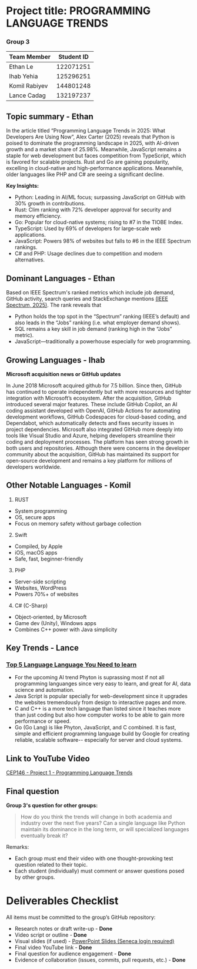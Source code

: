 # Project title: PROGRAMMING LANGUAGE TRENDS

### Group 3
| Team Member | Student ID |
|------|-----|
| Ethan Le | 122071251 |
| Ihab Yehia | 125296251 |
| Komil Rabiyev | 144801248 |
| Lance Cadag | 132197237 |

## Topic summary - Ethan

In the article titled “Programming Language Trends in 2025: What Developers Are Using Now”, Alex Carter (2025) reveals that Python is poised to dominate the programming landscape in 2025, with AI-driven growth and a market share of 25.98%. Meanwhile, JavaScript remains a staple for web development but faces competition from TypeScript, which is favored for scalable projects. Rust and Go are gaining popularity, excelling in cloud-native and high-performance applications. Meanwhile, older languages like PHP and C# are seeing a significant decline.

**Key Insights:**
- Python: Leading in AI/ML focus; surpassing JavaScript on GitHub with 30% growth in contributions.
- Rust: Clim ranking with 72% developer approval for security and memory efficiency.
- Go: Popular for cloud-native systems; rising to #7 in the TIOBE Index.
- TypeScript: Used by 69% of developers for large-scale web applications.
- JavaScript: Powers 98% of websites but falls to #6 in the IEEE Spectrum rankings.
- C# and PHP: Usage declines due to competition and modern alternatives.

## Dominant Languages - Ethan
Based on IEEE Spectrum's ranked metrics which include job demand, GitHub activity, search queries and StackExchange mentions [(IEEE Spectrum, 2025)](https://spectrum.ieee.org/top-programming-languages-2025). The rank reveals that
- Python holds the top spot in the “Spectrum” ranking (IEEE’s default) and also leads in the “Jobs” ranking (i.e. what employer demand shows).
- SQL remains a key skill in job demand (ranking high in the “Jobs” metric).
- JavaScript—traditionally a powerhouse especially for web programming.

## Growing Languages - Ihab
**Microsoft acquisition news or GitHub updates**

In June 2018 Microsoft acquired github for 7.5 billion. Since then, GitHub has continued to operate independently but with more resources and tighter integration with Microsoft’s ecosystem. After the acquisition, GitHub introduced several major features. These include GitHub Copilot, an AI coding assistant developed with OpenAI, GitHub Actions for automating development workflows, GitHub Codespaces for cloud-based coding, and Dependabot, which automatically detects and fixes security issues in project dependencies. Microsoft also integrated GitHub more deeply into tools like Visual Studio and Azure, helping developers streamline their coding and deployment processes. The platform has seen strong growth in both users and repositories. Although there were concerns in the developer community about the acquisition, GitHub has maintained its support for open-source development and remains a key platform for millions of developers worldwide.

## Other Notable Languages - Komil

1. RUST
- System programming
- OS, secure apps
- Focus on memory safety without garbage collection

2. Swift
- Compiled, by Apple
- iOS, macOS apps
- Safe, fast, beginner-friendly

3. PHP
- Server-side scripting
- Websites, WordPress
- Powers 70%+ of websites

4. C# (C-Sharp)
- Object-oriented, by Microsoft
- Game dev (Unity), Windows apps
- Combines C++ power with Java simplicity


## Key Trends - Lance

### [Top 5 Language Language You Need to learn]( https://www.youtube.com/watch?v=xj0RwiiKiRU&t=1s )
- For the upcoming AI trend Phyton is suprassing most if not all programming languanges since very easy to learn, and great for AI, data science and automation.
- Java Script is popular specially for web-development since it upgrades the websites tremendously from design to interactive pages and more.
- C and C++ is a more tech language than listed since it teaches more than just coding but also how computer works to be able to gain more performance or speed.
- Go (Go Lang) is like Phyton, JavaScript, and C combined. It is fast, simple and efficient programming language build by Google for creating reliable, scalable software-- especially for server and cloud systems.

## Link to YouTube Video
[CEP146 - Project 1 - Programming Language Trends](https://youtu.be/HpRT5mPgOBQ)

## Final question
**Group 3's question for other groups:** 
> How do you think the trends will change in both academia and industry over the next five years? Can a single language like Python maintain its dominance in the long term, or will specialized languages eventually break it?

Remarks:
- Each group must end their video with one thought-provoking test question related to their topic.
- Each student (individually) must comment or answer questions posed by other groups.

# Deliverables Checklist
All items must be committed to the group’s GitHub repository:
- Research notes or draft write-up - **Done**
- Video script or outline - **Done**
- Visual slides (if used) - [PowerPoint Slides (Seneca login required)](https://seneca-my.sharepoint.com/:p:/g/personal/ele4_myseneca_ca/EZZG1mMBmgFArlkaYnnnK2EB_TxMwy2Y-Nu4GBfKHJL5cg?e=Bh9qVK)
- Final video YouTube link - **Done**
- Final question for audience engagement - **Done**
- Evidence of collaboration (issues, commits, pull requests, etc.) - **Done**
